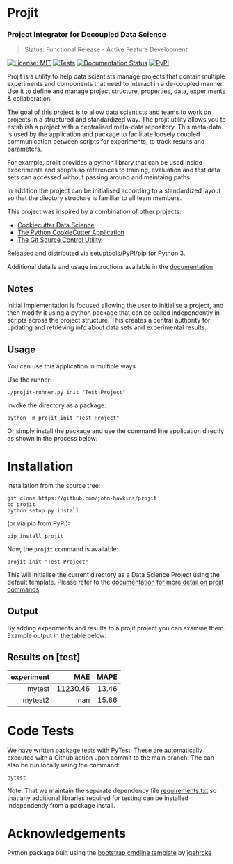 # Projit
### Project Integrator for Decoupled Data Science
 
> Status: Functional Release - Active Feature Development

[![License: MIT](https://img.shields.io/badge/License-MIT-yellow.svg)](https://opensource.org/licenses/MIT)
[![Tests](https://github.com/john-hawkins/projit/actions/workflows/python-package.yml/badge.svg)](https://github.com/john-hawkins/projit/actions/workflows/python-package.yml)
[![Documentation Status](https://readthedocs.org/projects/projit/badge/?version=latest)](https://projit.readthedocs.io/en/latest/?badge=latest)
[![PyPI](https://img.shields.io/pypi/v/projit.svg)](https://pypi.org/project/projit)

Projit is a utility to help data scientists manage projects that contain multiple experiments
and components that need to interact in a de-coupled manner. 
Use it to define and manage project structure, properties, data, experiments & collaboration.

The goal of this project is to allow data scientists and teams to work on projects in
a structured and standardized way. The projit utility allows you to establish a
project with a centralised meta-data repository. This meta-data is used by the
application and package to facilitate loosely coupled communication between
scripts for experiments, to track results and parameters.

For example, projit provides a python library that can be used inside
experiments and scripts so references to training, evaluation and test data
sets can accessed without passing around and maintaing paths.

In addition the project can be initialised according to a standardized layout
so that the diectory structure is familiar to all team members.

This project was inspired by a combination of other projects:
* [Cookiecutter Data Science](https://drivendata.github.io/cookiecutter-data-science/)
* [The Python CookieCutter Application](https://cookiecutter.readthedocs.io/)
* [The Git Source Control Utility]()

Released and distributed via setuptools/PyPI/pip for Python 3.

Additional details and usage instructions available in the [documentation](https://projit.readthedocs.io)


## Notes

Initial implementation is focused allowing the user to initialise a project,
and then modify it using a python package that can be called independently in
scripts across the project structure. This creates a central authority for
updating and retrieving info about data sets and experimental results.

## Usage

You can use this application in multiple ways

Use the runner:

```
./projit-runner.py init "Test Project"
```

Invoke the directory as a package:

```
python -m projit init "Test Project"
```

Or simply install the package and use the command line application directly
as shown in the process below:

# Installation

Installation from the source tree:

```
git clone https://github.com/john-hawkins/projit
cd projit
python setup.py install
```

(or via pip from PyPI):

```
pip install projit
```

Now, the ``projit`` command is available:

```
projit init "Test Project"
```

This will initialise the current directory as a Data Science Project using the
default template. Please refer to the
[documentation for more detail on projit commands](https://projit.readthedocs.io).

## Output

By adding experiments and results to a projit project you can examine them.
Example output in the table below:


Results on [test] 
-----------------
| experiment | MAE      | MAPE   |
| ----------:| --------:| ------:|
| mytest     | 11230.46 |  13.46 |
| mytest2    |      nan |  15.86 |

# Code Tests

We have written package tests with PyTest.
These are automatically executed with a Github action upon commit to the main
branch. The can also be run locally using the command:
```
pytest
```
Note: That we maintain the separate dependency file [requirements.txt](requirements.txt)
so that any additional libraries required for testing can be installed independently
from a package install. 

# Acknowledgements

Python package built using the
[bootstrap cmdline template](https://github.com/jgehrcke/python-cmdline-bootstrap)
 by [jgehrcke](https://github.com/jgehrcke)


